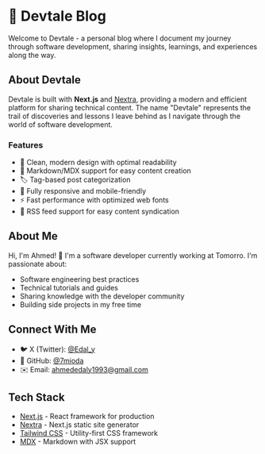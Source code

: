 # 📝 Devtale Blog

Welcome to Devtale - a personal blog where I document my journey through software development, sharing insights, learnings, and experiences along the way.

## About Devtale

Devtale is built with **Next.js** and [Nextra](https://nextra.vercel.app/), providing a modern and efficient platform for sharing technical content. The name "Devtale" represents the trail of discoveries and lessons I leave behind as I navigate through the world of software development.

### Features

- 🎯 Clean, modern design with optimal readability
- 📝 Markdown/MDX support for easy content creation
- 🏷️ Tag-based post categorization
- 📱 Fully responsive and mobile-friendly
- ⚡ Fast performance with optimized web fonts
- 📰 RSS feed support for easy content syndication

## About Me

Hi, I'm Ahmed! 👋 I'm a software developer currently working at Tomorro. I'm passionate about:
- Software engineering best practices
- Technical tutorials and guides
- Sharing knowledge with the developer community
- Building side projects in my free time

## Connect With Me

- 🐦 X (Twitter): [@Edal_y](https://x.com/Edal_y)
- 🐙 GitHub: [@7mioda](https://github.com/7mioda)
- ✉️ Email: ahmededaly1993@gmail.com

## Tech Stack

- [Next.js](https://nextjs.org/) - React framework for production
- [Nextra](https://nextra.vercel.app/) - Next.js static site generator
- [Tailwind CSS](https://tailwindcss.com/) - Utility-first CSS framework
- [MDX](https://mdxjs.com/) - Markdown with JSX support


